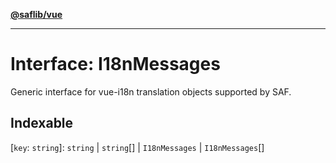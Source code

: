 [**@saflib/vue**](../index.md)

***

# Interface: I18nMessages

Generic interface for vue-i18n translation objects supported by SAF.

## Indexable

\[`key`: `string`\]: `string` \| `string`[] \| `I18nMessages` \| `I18nMessages`[]
